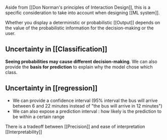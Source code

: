 Aside from [[Don Norman's principles of Interaction Design]], this is a specific consideration to take into account when designing [[ML system]]. 

Whether you display a deterministic or probabilistic [[Output]] depends on the value of the probabilistic information for the decision-making or the user. 

## Uncertainty in [[Classification]]

**Seeing probabilities may cause different decision-making**. We can also provide the **basis for prediction** to explain why the model chose which class. 

## Uncertainty in [[regression]]

* We can provide a confidence interval (95% interval the bus will arrive between 6 and 22 minutes instead of "the bus will arrive in 12 minutes")
* We can also expose a prediction interval : how likely is the prediction to be within a certain range 

There is a tradeoff between [[Precision]] and ease of interpretation [[Interpretability]]

